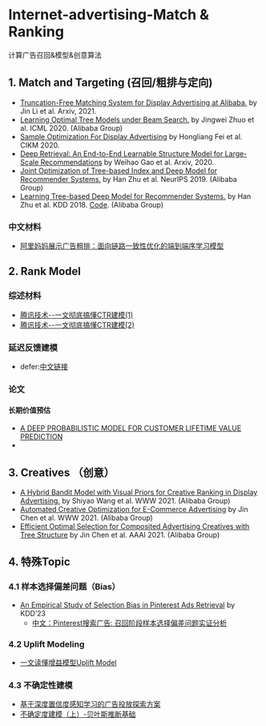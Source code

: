 # Internet-advertising-Match & Ranking
计算广告召回&模型&创意算法

## 1. Match and Targeting (召回/粗排与定向)
- [Truncation-Free Matching System for Display Advertising at Alibaba.](https://arxiv.org/pdf/2102.09283) by Jin Li et al. Arxiv, 2021.
- [Learning Optimal Tree Models under Beam Search.](http://arxiv.org/abs/2006.15408) by Jingwei Zhuo et al. ICML 2020.  (Alibaba Group)
- [Sample Optimization For Display Advertising](https://dl.acm.org/doi/abs/10.1145/3340531.3412162) by Hongliang Fei et al. CIKM 2020.
- [Deep Retrieval: An End-to-End Learnable Structure Model for Large-Scale Recommendations](https://arxiv.org/abs/2007.07203) by Weihao Gao et al. Arxiv, 2020.
- [Joint Optimization of Tree-based Index and Deep Model for Recommender Systems.](http://arxiv.org/pdf/1902.07565.pdf) by Han Zhu et al. NeurIPS 2019.  (Alibaba Group)
- [Learning Tree-based Deep Model for Recommender Systems.](http://arxiv.org/abs/1801.02294v1) by Han Zhu et al. KDD 2018. [Code](https://github.com/alibaba/x-deeplearning/wiki/%E6%B7%B1%E5%BA%A6%E6%A0%91%E5%8C%B9%E9%85%8D%E6%A8%A1%E5%9E%8B(TDM)). (Alibaba Group)

### 中文材料
- [阿里妈妈展示广告粗排：面向链路一致性优化的端到端序学习模型](https://mp.weixin.qq.com/s/arEMvI-S50U39wT5iVePNQ)


## 2. Rank Model 
### 综述材料
- [腾讯技术--一文彻底搞懂CTR建模(1)](https://zhuanlan.zhihu.com/p/421454292)
- [腾讯技术--一文彻底搞懂CTR建模(2)](https://zhuanlan.zhihu.com/p/582534683)

### 延迟反馈建模
- defer:[中文链接](https://zhuanlan.zhihu.com/p/412871074)


### 论文
#### 长期价值预估
- [A DEEP PROBABILISTIC MODEL FOR CUSTOMER LIFETIME VALUE PREDICTION](https://arxiv.org/pdf/1912.07753.pdf)
- 

## 3. Creatives （创意）
- [A Hybrid Bandit Model with Visual Priors for Creative Ranking in Display Advertising.](https://arxiv.org/abs/2102.04033?spm=ata.13261165.0.0.20a15452AbEw3D&file=2102.04033) by Shiyao Wang et al. WWW 2021. (Alibaba Group)
- [Automated Creative Optimization for E-Commerce Advertising](https://zheng-kai.com/paper/aaai_2021_chen.pdf?spm=ata.13261165.0.0.20a15452AbEw3D&file=aaai_2021_chen.pdf) by Jin Chen et al. WWW 2021. (Alibaba Group)
- [Efficient Optimal Selection for Composited Advertising Creatives
with Tree Structure](https://zheng-kai.com/paper/aaai_2021_chen.pdf) by Jin Chen et al. AAAI 2021. (Alibaba Group)

## 4. 特殊Topic
### 4.1 样本选择偏差问题（Bias）
- [An Empirical Study of Selection Bias in Pinterest Ads Retrieval](https://dl.acm.org/doi/10.1145/3580305.3599771) by KDD’23
  - [中文：Pinterest搜索广告: 召回阶段样本选择偏差问题实证分析](https://zhuanlan.zhihu.com/p/651119931)
### 4.2 Uplift Modeling
- [一文读懂增益模型Uplift Model](https://zhuanlan.zhihu.com/p/599355166)
### 4.3 不确定性建模
- [基于深度置信度感知学习的广告投放探索方案](https://zhuanlan.zhihu.com/p/408535657)
- [不确定度建模（上）-贝叶斯推断基础](https://zhuanlan.zhihu.com/p/139470659)
